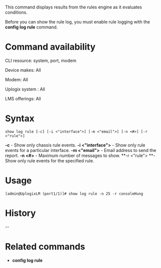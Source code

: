 <!-- 5.4 -->

This command displays results from the rules engine as it evaluates conditions. 

Before you can show the rule log, you must enable rule logging with the **config log rule** command.

# Command availability 

CLI resource: system, port, modem

Device makes: All

Modem: All

Uplogix system : All

LMS offerings: All

# Syntax 

```
show log rule [-c] [-i <"interface">] [-m <"email">] [-n <#>] [-r <"rule">]
```
**-c** - Show only chassis rule events.
**-i <"interface">** - Show only rule events for a particular interface.
**-m <"email">** - Email address to send the report.
**-n <#>** - Maximum number of messages to show.
**-r <"rule"> **- Show only rule events for the specified rule.

# Usage 

```
[admin@UplogixLM (port1/1)]# show log rule -n 25 -r consoleHung
```
# History 
--

# Related commands 

- **config log rule**
